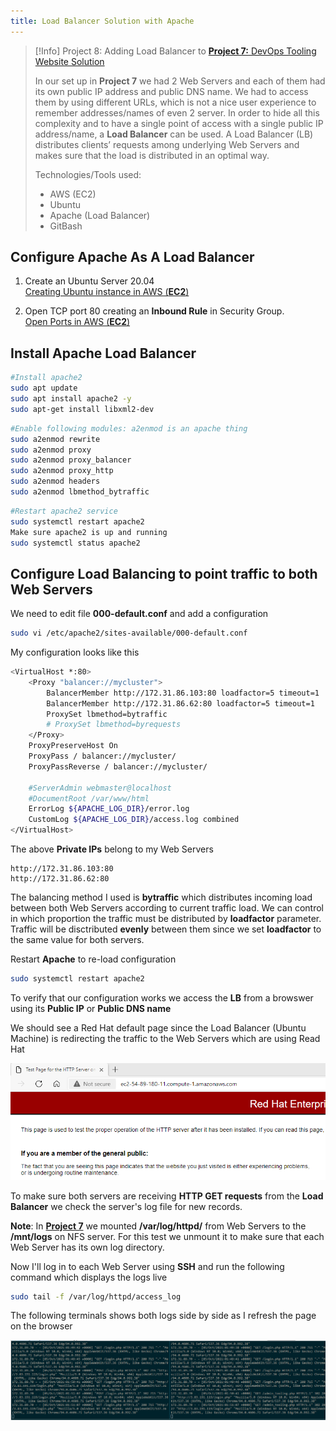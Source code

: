 ```yaml
---
title: Load Balancer Solution with Apache
---
```



> [!Info]
> Project 8: Adding Load Balancer to [**Project 7:** DevOps Tooling Website Solution](https://github.com/hectorproko/Devops-Tooling-Website-Solution/blob/main/Project7_Step.md)  
> 
> In our set up in **Project 7** we had 2 Web Servers and each of them had its own public IP address and public DNS name. We had to access them by using different URLs, which is not a nice user experience to remember addresses/names of even 2 server.
> In order to hide all this complexity and to have a single point of access with a single public IP address/name, a **Load Balancer** can be used. A Load Balancer (LB) distributes clients’ requests among underlying Web Servers and makes sure that the load is distributed in an optimal way.
> 
> Technologies/Tools used:
> * AWS (EC2)
> * Ubuntu
> * Apache (Load Balancer)
> * GitBash

## Configure Apache As A Load Balancer

 1. Create an Ubuntu Server 20.04  
[Creating Ubuntu instance in AWS (**EC2**)](https://github.com/hectorproko/RepeatableSteps_tutorials/blob/main/AWS_Ubuntu_Instnace.md)

2. Open TCP port 80 creating an **Inbound Rule** in Security Group.  
[Open Ports in AWS (**EC2**)](https://github.com/hectorproko/RepeatableSteps_tutorials/blob/main/OpenPortAWS.md)

## Install Apache Load Balancer
``` bash
#Install apache2
sudo apt update
sudo apt install apache2 -y
sudo apt-get install libxml2-dev
```
``` bash
#Enable following modules: a2enmod is an apache thing
sudo a2enmod rewrite
sudo a2enmod proxy
sudo a2enmod proxy_balancer
sudo a2enmod proxy_http
sudo a2enmod headers
sudo a2enmod lbmethod_bytraffic
```
``` bash
#Restart apache2 service
sudo systemctl restart apache2
Make sure apache2 is up and running
sudo systemctl status apache2
```
## Configure Load Balancing to point traffic to both Web Servers

We need to edit file **000-default.conf** and add a configuration

```bash
sudo vi /etc/apache2/sites-available/000-default.conf
```
My configuration looks like this
```bash
<VirtualHost *:80>
    <Proxy "balancer://mycluster">
        BalancerMember http://172.31.86.103:80 loadfactor=5 timeout=1 
        BalancerMember http://172.31.86.62:80 loadfactor=5 timeout=1
        ProxySet lbmethod=bytraffic
        # ProxySet lbmethod=byrequests
    </Proxy>
    ProxyPreserveHost On
    ProxyPass / balancer://mycluster/
    ProxyPassReverse / balancer://mycluster/

    #ServerAdmin webmaster@localhost
    #DocumentRoot /var/www/html
    ErrorLog ${APACHE_LOG_DIR}/error.log
    CustomLog ${APACHE_LOG_DIR}/access.log combined
</VirtualHost>
```
The above **Private IPs** belong to my Web Servers
```
http://172.31.86.103:80
http://172.31.86.62:80
```
The balancing method I used is **bytraffic**  which distributes incoming load between both Web Servers according to current traffic load. We can control in which proportion the traffic must be distributed by **loadfactor** parameter.
Traffic will be disctributed **evenly** between them since we set **loadfactor** to the same value for both servers.

Restart **Apache** to re-load configuration
``` bash
sudo systemctl restart apache2
```

To verify that our configuration works we access the **LB** from a browswer using its **Public IP** or **Public DNS name**  

We should see a Red Hat default page since the Load Balancer (Ubuntu Machine) is redirecting the traffic to the Web Servers which are using Read Hat

![Markdown Logo](https://raw.githubusercontent.com/hectorproko/LOAD-BALANCER-SOLUTION-WITH-APACHE/main/images/site.png)

To make sure both servers are receiving **HTTP GET requests** from the **Load Balancer** we check the server's log file for new records.

**Note**: In [**Project 7**](https://github.com/hectorproko/Devops-Tooling-Website-Solution/blob/main/Project7_Step.md#prepare-nfs-server) we mounted **/var/log/httpd/** from Web Servers to the **/mnt/logs** on NFS server. For this test we unmount it to make sure that each Web Server has its own log directory.  

Now I'll log in to each Web Server using **SSH** and run the following command which displays the logs live
``` bash 
sudo tail -f /var/log/httpd/access_log
```

The following terminals shows both logs side by side as I refresh the page on the browser

![Markdown Logo](https://raw.githubusercontent.com/hectorproko/LOAD-BALANCER-SOLUTION-WITH-APACHE/main/images/lbgetrequest.png)



